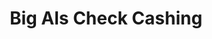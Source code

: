 ---
title: Big Als Check Cashing
slug: big-als-check-cashing
updated-on: '2024-05-30T13:44:31.749Z'
created-on: '2024-05-30T13:41:46.671Z'
published-on: '2024-05-30T13:54:32.469Z'
f_city-state-2:
- cms/city/enterprise-al.md
- cms/city/montgomery-al.md
- cms/city/auburn-al.md
- cms/city/eufaula-al.md
- cms/city/daleville-al.md
- cms/city/dothan-al.md
f_locations:
- cms/payday-loan/big-als-check-cashing-5258.md
- cms/payday-loan/big-als-check-cashing-5259.md
- cms/payday-loan/big-als-check-cashing-5260.md
- cms/payday-loan/big-als-check-cashing-5261.md
- cms/payday-loan/big-als-check-cashing-5262.md
- cms/payday-loan/big-als-check-cashing-5263.md
- cms/payday-loan/big-als-check-cashing-5264.md
f_states:
- cms/state/alabama.md
layout: '[company].html'
tags: company
---